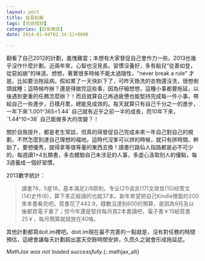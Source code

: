 ```yaml
---
layout: post
title: 從惡如崩
tags: [总结规划]
categories: [日有微进]
date: 2014-01-04T02:34:51+0800

---
```


翻看了自己2012的計劃，羞愧難當；本想有大家督促自己會作力一些。2013也幾乎沒作什麼計劃。近兩年來，心智也沒見長。習慣沒養好，多有點兒“從善如登，從惡如崩”的味道。想想，著實很多時候不能太過隨性，"never break a rule" 才是。比如要治拖延病，假如累了一天快趴下了，可昨天換洗的衣物還沒洗，很想倒頭就睡；這時候咋辦？還是得做完這些事，因為仔細想想，這種小事都要拖延，以後遇到更重的任務怎麼辦？！而且就算自己再過疲憊也能堅持完成每一件小事，帶給自己一些進步，日積月累，總能見成效的。每天就算只有自己千分之一的進步，一年下來\`1.001^365=1.44\` 自己就有近乎之前一半的成長，而10年下來，\`1.44^10=38\` 自己能做多大的改變？！

關於自我提升，都是老生常談，但真的得督促自己完成未來一年自己對自己的規劃，不然怎麼到達自己理想的福地。這時代沒爹可以拼的時候，就只有拼時間、幹勁了。要想優秀，就得拿等值等量的東西去換！讀書行路仙人指路都是必不可少的。每週讀1+4五類書，多去體驗自己未涉足的人事，多虛心汲取別人的優點，每3週養成一個好習慣。

2013數字統計：

> 讀書78，5星18，基本滿足2/8原則。专业(21)语言(17)文政哲(15)经管文(14)史传(8)，算下來正經讀的也就37本。新年希望把自己Kindle裡面的200來本書看完吧。買書花了442.9，錢數沒達到600的預算，是因為9月及以後都買電子書了；但今年還是堅持每月買2本書讀吧，電子書￥15紙質書25￥，每月預算就就放在40咯。

其他計劃都寫doit.im裡吧。doit.im現在最不完善的一點就是，沒有對任務的時間預估，這總會讓每天計劃超出當天空餘時間安排，久而久之就會形成拖延症。

*MathJax was not loaded successfully.*{:.mathjax_alt}